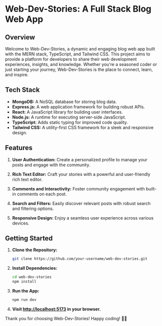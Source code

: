 # Web-Dev-Stories: A Full Stack Blog Web App

## Overview

Welcome to Web-Dev-Stories, a dynamic and engaging blog web app built with the MERN stack, TypeScript, and Tailwind CSS. This project aims to provide a platform for developers to share their web development experiences, insights, and knowledge. Whether you're a seasoned coder or just starting your journey, Web-Dev-Stories is the place to connect, learn, and inspire.

## Tech Stack

- **MongoDB:** A NoSQL database for storing blog data.
- **Express.js:** A web application framework for building robust APIs.
- **React:** A JavaScript library for building user interfaces.
- **Node.js:** A runtime for executing server-side JavaScript.
- **TypeScript:** Adds static typing for improved code quality.
- **Tailwind CSS:** A utility-first CSS framework for a sleek and responsive design.

## Features

1. **User Authentication:** Create a personalized profile to manage your posts and engage with the community.

2. **Rich Text Editor:** Craft your stories with a powerful and user-friendly rich text editor.

3. **Comments and Interactivity:** Foster community engagement with built-in comments on each post.

4. **Search and Filters:** Easily discover relevant posts with robust search and filtering options.

5. **Responsive Design:** Enjoy a seamless user experience across various devices.

## Getting Started

1. **Clone the Repository:**

   ```bash
   git clone https://github.com/your-username/web-dev-stories.git
   ```

2. **Install Dependencies:**

   ```bash
   cd web-dev-stories
   npm install
   ```

3. **Run the App:**

   ```bash
   npm run dev
   ```

4. **Visit [http://localhost:5173](http://localhost:5173) in your browser.**

Thank you for choosing Web-Dev-Stories! Happy coding! 🚀🌐
